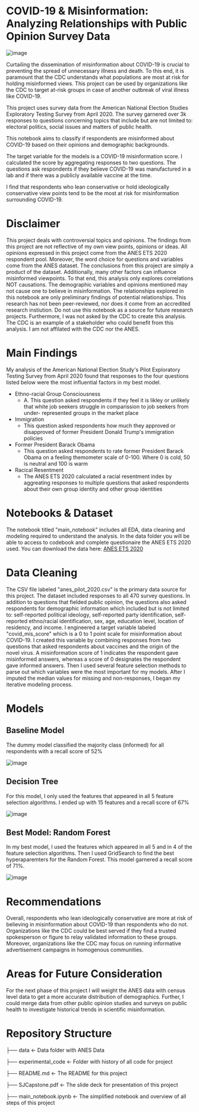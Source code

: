 # COVID-19 & Misinformation: Analyzing Relationships with Public Opinion Survey Data
![image](https://user-images.githubusercontent.com/103600964/202260229-f11a807c-c68b-458b-b189-9d7663ba1acf.png)


Curtailing the dissemination of misinformation about COVID-19 is crucial to preventing the spread of unnecessary illness and death. To this end, it is paramount that the CDC understands what populations are most at risk for holding misinformed views. This project can be used by organizations like the CDC to target at-risk groups in case of another outbreak of viral illness like COVID-19.

This project uses survey data from the American National Election Studies Exploratory Testing Survey from April 2020. The survey garnered over 3k responses to questions concerning topics that include but are not limited to: electoral politics, social issues and matters of public health.

This notebook aims to classify if respondents are misinformed about COVID-19 based on their opinions and demographic backgrounds.

The target variable for the models is a COVID-19 misinformation score. I calculated the score by aggregating responses to two questions. The questions ask respondents if they believe COVID-19 was manufactured in a lab and if there was a publicly available vaccine at the time.

I find that respondents who lean conservative or hold ideologically conservative view points tend to be the most at risk for misinformation surrounding COVID-19.

# Disclaimer  
This project deals with controversial topics and opinions. The findings from this project are not reflective of my own view points, opinions or ideas. All opinions expressed in this project come from the ANES ETS 2020 respondent pool. Moreover, the word choice for questions and variables come from the ANES dataset. The conclusions from this project are simply a product of the dataset. Additionally, many other factors can influence misinformed viewpoints. To that end, this analysis only explores correlations NOT causations. The demographic variables and opinions mentioned may not cause one to believe in misinformation. The relationships explored in this notebook are only preliminary findings of potential relationships. This research has not been peer-reviewed, nor does it come from an accredited research instiution. Do not use this notebook as a source for future research projects. Furthermore, I was not asked by the CDC to create this analysis. The CDC is an example of a stakeholder who could benefit from this analysis. I am not affilated with the CDC nor the ANES.


# Main Findings 
My analysis of the American National Election Study's Pilot Exploratory Testing Survey from April 2020 found that responses to the four questions listed below were the most influential factors in my best model. 

 * Ethno-racial Group Consciousness
    * A. This question asked respondents if they feel it is likley or unlikely that white job seekers struggle in comparission to job seekers from under-   represented groups in the market place
 * Immigration 
    * This question asked respondents how much they approved or disapproved of former President Donald Trump's immigration policies
 * Former President Barack Obama
    * This question asked respondents to rate former President Barack Obama on a feeling themometer scale of 0-100. Where 0 is cold, 50 is neutral and 100 is warm 
* Racical Resentment 
  * The ANES ETS 2020 calculated a racial resentment index by aggreating responses to multiple questions that asked respondents about their own group identity and other group identities

# Notebooks & Dataset
The notebook titled "main_notebook" includes all EDA, data cleaning and modeling required to understand the analysis. In the data folder you will be able to access to codebook and complete questionaire the ANES ETS 2020 used. You can download the data here: [ANES ETS 2020](https://electionstudies.org/data-center/2020-exploratory-testing-survey//)

# Data Cleaning 
The CSV file labeled "anes_pilot_2020.csv" is the primary data source for this project. The dataset included responses to all 470 survey questions. In addition to questions that fielded public opinion, the questions also asked respondents for demographic information which included but is not limited to: self-reported political ideology, self-reported party identification, self-reported ethno/racial identification, sex, age, education level, location of residency, and income. I engineered a target variable labeled "covid_mis_score" which is a 0 to 1 point scale for misinformation about COVID-19. I created this variable by combining responses from two questions that asked respondents about vaccines and the origin of the novel virus. A misinformation score of 1 indicates the respondent gave misinformed answers, whereas a score of 0 designates the respondent gave informed answers. Then I used several feature selection methods to parse out which variables were the most important for my models. After I imputed the median values for missing and non-responses, I began my iterative modeling process.   


# Models 
## Baseline Model 
The dummy model classified the majority class (informed) for all respondents with a recall score of 52%

![image](https://user-images.githubusercontent.com/103600964/202254677-0ae279d2-9292-46e4-8dba-30fe9a847f98.png)

## Decision Tree 
For this model, I only used the features that appeared in all 5 feature selection algorithms. I ended up with 15 features and a recall score of 67%

![image](https://user-images.githubusercontent.com/103600964/202256465-7401b1ec-d4fb-47bc-a6d1-f057306bd71a.png)



## Best Model: Random Forest 
In my best model, I used the features which appeared in all 5 and in 4 of the feature selection algorithms. Then I used GridSearch to find the best hyperaparemters for the Random Forest. This model garnered a recall score of 71%. 

![image](https://user-images.githubusercontent.com/103600964/202259640-aeee49f2-f7e4-439b-9ba9-6caf463937b0.png)



# Recommendations
Overall, respondents who lean ideologically conservative are more at risk of believing in misinformation about COVID-19 than respondents who do not. Organizations like the CDC could be best served if they find a trusted spokesperson or figure to relay validated information to these groups. Moreover, organizations like the CDC may focus on running informative advertisement campaigns in homogenous communities. 

# Areas for Future Consideration 
For the next phase of this project I will weight the ANES data with census level data to get a more accurate distribution of demographics. Further, I could merge data from other public opinion studies and surveys on public health to investigate historical trends in scientific misinformation. 

# Repository Structure 
├── data                                 <- Data folder with ANES Data 

├── experimental_code                    <- Folder with history of all code for project 

├── README.md                            <- The README for this project 

├── SJCapstone.pdf                       <- The slide deck for presentation of this project 

├── main_notebook.ipynb                  <- The simplified notebook and overview of all steps of this project 
